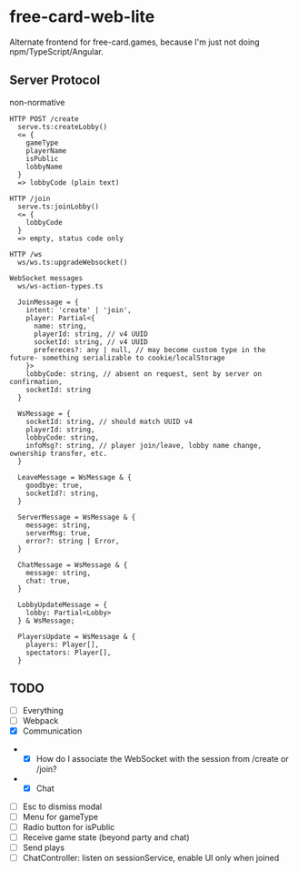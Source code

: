 # free-card-web-lite

Alternate frontend for free-card.games, because I'm just not doing npm/TypeScript/Angular.

## Server Protocol

non-normative

```
HTTP POST /create
  serve.ts:createLobby()
  <= {
    gameType
    playerName
    isPublic
    lobbyName
  }
  => lobbyCode (plain text)
  
HTTP /join
  serve.ts:joinLobby()
  <= {
    lobbyCode
  }
  => empty, status code only
  
HTTP /ws
  ws/ws.ts:upgradeWebsocket()
  
WebSocket messages
  ws/ws-action-types.ts
  
  JoinMessage = {
    intent: 'create' | 'join',
    player: Partial<{
      name: string,
      playerId: string, // v4 UUID
      socketId: string, // v4 UUID
      prefereces?: any | null, // may become custom type in the future- something serializable to cookie/localStorage
    }>
    lobbyCode: string, // absent on request, sent by server on confirmation,
    socketId: string
  }

  WsMessage = {
    socketId: string, // should match UUID v4
    playerId: string,
    lobbyCode: string,
    infoMsg?: string, // player join/leave, lobby name change, ownership transfer, etc.
  }

  LeaveMessage = WsMessage & {
    goodbye: true,
    socketId?: string,
  }

  ServerMessage = WsMessage & {
    message: string,
    serverMsg: true,
    error?: string | Error,
  }

  ChatMessage = WsMessage & {
    message: string,
    chat: true,
  }
  
  LobbyUpdateMessage = {
    lobby: Partial<Lobby>
  } & WsMessage;

  PlayersUpdate = WsMessage & {
    players: Player[],
    spectators: Player[],
  }
```

## TODO

- [ ] Everything
- [ ] Webpack
- [x] Communication
- - [x] How do I associate the WebSocket with the session from /create or /join?
- - [x] Chat
- [ ] Esc to dismiss modal
- [ ] Menu for gameType
- [ ] Radio button for isPublic
- [ ] Receive game state (beyond party and chat)
- [ ] Send plays
- [ ] ChatController: listen on sessionService, enable UI only when joined
